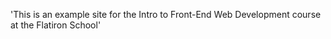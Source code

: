'This is an example site for the Intro to Front-End Web Development course at the Flatiron School'


